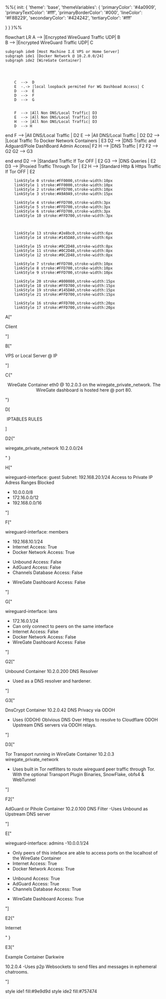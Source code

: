 %%{
init: {
'theme': 'base',
'themeVariables': {
'primaryColor': '#4a0909',
'primaryTextColor': '#fff',
'primaryBorderColor': '#000',
'lineColor': '#F8B229',
'secondaryColor': '#424242',
'tertiaryColor': '#fff'

}
}
}%%


flowchart LR
        A --> |Encrypted WireGuard Traffic UDP| B  
        B --> |Encrypted WireGuard Traffic UDP| C

        

    subgraph ide0 [Host Machine I.E VPS or Home Server]
    subgraph ide1 [Docker Network @ 10.2.0.0/24]
    subgraph ide2 [WireGate Container]


 

        C  -->  D
        E  -.-> |local loopback permited For WG Dashboad Access| C
        D  -->  E 
        D  -->  F
        D  -->  G
         
        
        F  --> |All Non DNS/Local Traffic| D3
        E  --> |All Non DNS/Local Traffic| D3
        H  --> |All Non DNS/Local Traffic| D3
        D  --> H

end
        F  --> |All DNS/Local Traffic           | D2
        E  --> |All DNS/Local Traffic           | D2
        D2 --> |Local Traffic To Docker Network Containers    | E3
        D2 --> |DNS Traffic and Adguard/Piole DashBoard Admin Access| F2
        H  --> |DNS Traffic                     | F2
        F2 -->  G2
        G2 -->  G3


        
        
end
end
        D2 -->  |Standard Traffic If Tor OFF                | E2
        G3 -->  |DNS Queries                                | E2
        D3 -->  |Proxied Traffic Through Tor                | E2
        H  -->  |Standard Http & Https Traffic If Tor OFF       | E2
        
      

        linkStyle 0 stroke:#FF0000,stroke-width:10px
        linkStyle 1 stroke:#FF0000,stroke-width:10px
        linkStyle 2 stroke:#FFD700,stroke-width:10px
        linkStyle 3 stroke:#A9A9A9,stroke-width:15px

        linkStyle 4 stroke:#FFD700,stroke-width:3px
        linkStyle 5 stroke:#FFD700,stroke-width:3px
        linkStyle 6 stroke:#FFD700,stroke-width:3px
        linkStyle 10 stroke:#FFD700,stroke-width:3px

        

        linkStyle 13 stroke:#2e8bc0,stroke-width:6px
        linkStyle 14 stroke:#145DA0,stroke-width:6px
        
        linkStyle 15 stroke:#0C2D48,stroke-width:8px
        linkStyle 11 stroke:#0C2D48,stroke-width:8px
        linkStyle 12 stroke:#0C2D48,stroke-width:8px
        
        linkStyle 7 stroke:#FFD700,stroke-width:10px
        linkStyle 8 stroke:#FFD700,stroke-width:10px
        linkStyle 9 stroke:#FFD700,stroke-width:10px

        linkStyle 20 stroke:#800080,stroke-width:15px
        linkStyle 18 stroke:#FFD700,stroke-width:15px
        linkStyle 19 stroke:#145DA0,stroke-width:15px
        linkStyle 21 stroke:#FFD700,stroke-width:15px

        linkStyle 16 stroke:#FFD700,stroke-width:20px
        linkStyle 17 stroke:#FFD700,stroke-width:20px
        


        


A["<div style='text-align:left'>Client
</div>"]


B["<div style='text-align:left'>VPS or Local Server @ IP
</div>"]

C{"<div style='text-align:center'>WireGate Container eth0 @ 10.2.0.3
on the wiregate_private_network.
The WireGate dashboard is hosted here @ port 80.
</div>"}

D[<div style="text-align:left; margin: 5px;">
  IPTABLES RULES
</div>]


D2{"<div style='text-align:left;'>
wiregate_private_network
10.2.0.0/24
</div>"
}

H["<div style='text-align:left'>wireguard-interface: guest
Subnet: 192.168.20.1/24
Access to Private IP Adress Ranges Blocked
- 10.0.0.0/8
- 172.16.0.0/12
- 192.168.0.0/16
</div>"]

F["<div style="text-align:left;">
wireguard-interface: members
- 192.168.10.1/24
- Internet Access: True
- Docker Network Access: True
+ Unbound Access: False
+ AdGuard Access: False
+ Channels Database Access: False
- WireGate Dashboard Access: False
</div>"]

G["<div style='text-align:left'>
wireguard-interface: lans
- 172.16.0.1/24
- Can only connect to peers on the same interface
- Internet Access: False
- Docker Network Access: False
- WireGate Dashboard Access: False
</div>"]

G2["<div style='text-align:left'>
Unbound Container 10.2.0.200
DNS Resolver
- Used as a DNS resolver and hardener.
</div>"]

G3["<div style='text-align:left'>
DnsCrypt Container 10.2.0.42
DNS Privacy via ODOH
- Uses (ODOH) Oblvious DNS Over Https to resolve to Cloudflare ODOH Upstream DNS servers via ODOH relays.
</div>"]

D3["<div style='text-align:left'>
Tor Transport running in WireGate Container 10.2.0.3
wiregate_private_network
- Uses built in Tor netfilters to route wireguard peer traffic through Tor.
 With the optional Transport Plugin Binaries, SnowFlake, obfs4 & WebTunnel
</div>"]



F2["<div style='text-align:left'>
AdGuard or Pihole  Container 10.2.0.100
DNS Filter
-Uses Unbound as Upstream DNS server
</div>"]

E["<div style='text-align:left;'>
wireguard-interface: admins
-10.0.0.1/24

- Only peers of this inteface are able to access ports on the localhost of the WireGate Container
- Internet Access: True
- Docker Network Access: True
+ Unbound Access: True
+ AdGuard Access: True
+ Channels Database Access: True
- WireGate Dashboard Access: True
</div>"]

E2{"<div style='text-align:left;'>Internet
</div>"
}

E3["<div style='text-align:left;'>
Example Container Darkwire

10.2.0.4
-Uses p2p Websockets to send files and messages in ephemeral chatrooms.
</div>"]

style ide1 fill:#9e9d9d
style ide2 fill:#757474
